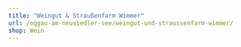 ```yaml
---
title: "Weingut & Straußenfarm Wimmer"
url: /oggau-am-neusiedler-see/weingut-und-straussenfarm-wimmer/
shop: Wein
---
```


